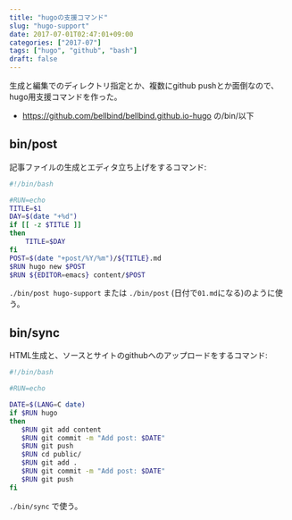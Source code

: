 ```yaml
---
title: "hugoの支援コマンド"
slug: "hugo-support"
date: 2017-07-01T02:47:01+09:00
categories: ["2017-07"]
tags: ["hugo", "github", "bash"]
draft: false
---
```


生成と編集でのディレクトリ指定とか、複数にgithub pushとか面倒なので、
hugo用支援コマンドを作った。

<!--more-->

- https://github.com/bellbind/bellbind.github.io-hugo の/bin/以下

## bin/post

記事ファイルの生成とエディタ立ち上げをするコマンド:

```bash
#!/bin/bash

#RUN=echo
TITLE=$1
DAY=$(date "+%d")
if [[ -z $TITLE ]]
then
    TITLE=$DAY
fi
POST=$(date "+post/%Y/%m")/${TITLE}.md
$RUN hugo new $POST
$RUN ${EDITOR=emacs} content/$POST
```

`./bin/post hugo-support` または `./bin/post` (日付で`01.md`になる)のように使う。

## bin/sync

HTML生成と、ソースとサイトのgithubへのアップロードをするコマンド:

```bash
#!/bin/bash

#RUN=echo

DATE=$(LANG=C date)
if $RUN hugo
then
   $RUN git add content
   $RUN git commit -m "Add post: $DATE"
   $RUN git push
   $RUN cd public/
   $RUN git add .
   $RUN git commit -m "Add post: $DATE"
   $RUN git push
fi
```

`./bin/sync` で使う。
